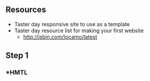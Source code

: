 ## Resources

- Taster day responsive site to use as a template
- Taster day resource list for making your first website
    - http://jsbin.com/locamo/latest

## Step 1
### *HMTL
